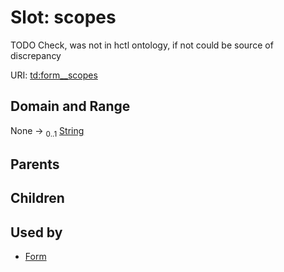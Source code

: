 
# Slot: scopes


TODO Check, was not in hctl ontology, if not could be source of discrepancy

URI: [td:form__scopes](https://www.w3.org/2019/wot/td#form__scopes)


## Domain and Range

None &#8594;  <sub>0..1</sub> [String](types/String.md)

## Parents


## Children


## Used by

 * [Form](Form.md)
